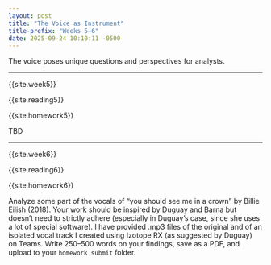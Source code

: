 ```yaml
---
layout: post
title: "The Voice as Instrument"
title-prefix: "Weeks 5–6"
date: 2025-09-24 10:10:11 -0500
---
```


The voice poses unique questions and perspectives for analysts.

---

{{site.week5}}

{{site.reading5}}

{{site.homework5}}

TBD

---

{{site.week6}}

{{site.reading6}}

{{site.homework6}}

Analyze some part of the vocals of “you should see me in a crown” by Billie Eilish (2018). Your work should be inspired by Duguay and Barna but doesn’t need to strictly adhere (especially in Duguay’s case, since she uses a lot of special software). I have provided .mp3 files of the original and of an isolated vocal track I created using Izotope RX (as suggested by Duguay) on Teams. Write 250–500 words on your findings, save as a PDF, and upload to your `homework submit` folder.
